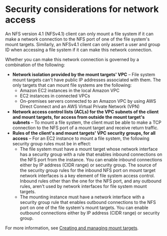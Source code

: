 # Security considerations for network access<a name="sg-information"></a>

An NFS version 4\.1 \(NFSv4\.1\) client can only mount a file system if it can make a network connection to the NFS port of one of the file system's mount targets\. Similarly, an NFSv4\.1 client can only assert a user and group ID when accessing a file system if it can make this network connection\. 

Whether you can make this network connection is governed by a combination of the following:
+ **Network isolation provided by the mount targets' VPC** – File system mount targets can't have public IP addresses associated with them\. The only targets that can mount file systems are the following: 
  + Amazon EC2 instances in the local Amazon VPC
  + EC2 instances in connected VPCs
  + On\-premises servers connected to an Amazon VPC by using AWS Direct Connect and an AWS Virtual Private Network \(VPN\)
+ **Network access control lists \(ACLs\) for the VPC subnets of the client and mount targets, for access from outside the mount target's subnets** – To mount a file system, the client must be able to make a TCP connection to the NFS port of a mount target and receive return traffic\. 
+ **Rules of the client's and mount targets' VPC security groups, for all access** – For an EC2 instance to mount a file system, the following security group rules must be in effect: 
  +  The file system must have a mount target whose network interface has a security group with a rule that enables inbound connections on the NFS port from the instance\. You can enable inbound connections either by IP address \(CIDR range\) or security group\. The source of the security group rules for the inbound NFS port on mount target network interfaces is a key element of file system access control\. Inbound rules other than the one for the NFS port, and any outbound rules, aren't used by network interfaces for file system mount targets\. 
  +  The mounting instance must have a network interface with a security group rule that enables outbound connections to the NFS port on one of the file system's mount targets\. You can enable outbound connections either by IP address \(CIDR range\) or security group\.

For more information, see [Creating and managing mount targets](accessing-fs.md)\.